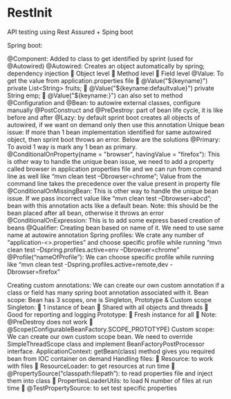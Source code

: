 # RestInit

API testing using Rest Assured + Sping boot

Spring boot:

@Component: Added to class to get identified by sprint (used for @Autowired)
@Autowired: Creates an object automatically by spring; dependency injection
	Object level
	Method level
	Field level
@Value: To get the value from application.properties file
	@Value("${keyname}") 	private List<String> fruits;
	@Value("${keyname:defaultvalue}") private String emp;
	@Value("${keyname:<defaultvalue>}")  can also set to method
@Configuration and @Bean: to autowire external classes, configure manually
@PostConstruct and @PreDestroy: part of bean life cycle, it is like before and after
@Lazy: by default sprint boot creates all objects of autowired, if we want on demand only then use this annotation
Unique bean issue: If more than 1 bean implementation identified for same autowired object, then sprint boot throws an error. Below are the solutions
@Primary: To avoid 1 way is mark any 1 bean as primary.
@ConditionalOnProperty(name = "browser", havingValue = "firefox"): This is other way to handle the unique bean issue, we need to add a property called browser in application properties file and we can run from command line as well like “mvn clean test –Dbrowser=chrome”; Value from the command line takes the precedence over the value present in property file
@ConditionalOnMissingBean: This is other way to handle the unique bean issue. If we pass incorrect value like “mvn clean test –Dbrowser=abcd”;  bean with this annotation acts like a default bean. Note: this should be the bean placed after all bean, otherwise it throws an error
@ConditionalOnExpression: This is to add some express based creation of beans
@Qualifier: Creating bean based on name of it. We need to use same name at autowire annotation
Spring profiles: We crate any number of “application-<<env>>.properties” and choose specific profile while running “mvn clean test –Dspring.profiles.active=env –Dbrowser=chrome”
@Profile(“nameOfProfile”): We can choose specific profile while running like “mvn clean test -Dspring.profiles.active=remote,dev -Dbrowser=firefox”


Creating custom annotations: We can create our own custom annotation if a class or field has many spring boot annotation associated with it.
Bean scope: Bean has 3 scopes, one is Singleton, Prototype & Custom scope
Singleton:
	1 instance of bean
	Shared with all objects and threads
	Good for reporting and logging
Prototype:
	Fresh instance for all
	Note: @PreDestroy does not work
	@Scope(ConfigurableBeanFactory.SCOPE_PROTOTYPE)
Custom scope: We can create our own custom scope bean. We need to override SimpleThreadScope class and implement BeanFactoryPostProcessor interface.
ApplicationContext: getBean(class) method gives you required bean from IOC container on demand
Handling files: 
	Resource: to work with files
	ResourceLoader: to get resources at run time
	@PropertySource(“classpath:filepath”): to read properties file and inject them into class
	PropertiesLoaderUtils: to load N number of files at run time
	@TestPropertySource: to set test specific properties

